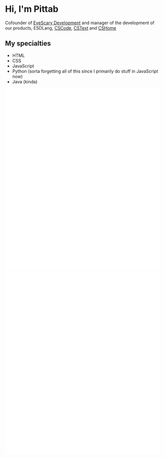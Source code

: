 # Hi, I'm Pittab
Cofounder of [EyeScary Development](https://eyescary.is-a/dev) and manager of the development of our products, ESDLang, [CSCode](https://cscode.pages.dev), [CSText](https://cstext.pages.dev) and [CSHome](https://cshome.pages.dev)

## My specialties
* HTML
* CSS
* JavaScript
* Python (sorta forgetting all of this since I primarily do stuff in JavaScript now)
* Java (kinda)

![](https://raw.githubusercontent.com/Pittab/github-stats/master/generated/overview.svg#gh-dark-mode-only)
![](https://raw.githubusercontent.com/Pittab/github-stats/master/generated/overview.svg#gh-light-mode-only)
![](https://raw.githubusercontent.com/Pittab/github-stats/master/generated/languages.svg#gh-dark-mode-only)  
![](https://raw.githubusercontent.com/Pittab/github-stats/master/generated/languages.svg#gh-light-mode-only)  
